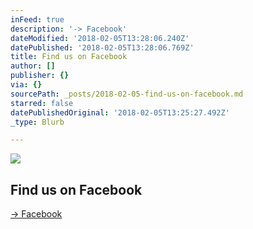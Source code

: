 ```yaml
---
inFeed: true
description: '-> Facebook'
dateModified: '2018-02-05T13:28:06.240Z'
datePublished: '2018-02-05T13:28:06.769Z'
title: Find us on Facebook
author: []
publisher: {}
via: {}
sourcePath: _posts/2018-02-05-find-us-on-facebook.md
starred: false
datePublishedOriginal: '2018-02-05T13:25:27.492Z'
_type: Blurb

---
```

![](https://the-grid-user-content.s3-us-west-2.amazonaws.com/67e3cddd-66e9-45b6-af1d-5814c0bfcd21.jpg)

## Find us on Facebook

[-\> Facebook][0]

[0]: https://www.facebook.com/SmedeniSund/